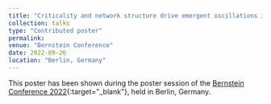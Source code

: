 ```yaml
---
title: "Criticality and network structure drive emergent oscillations in a stochastic whole-brain model"
collection: talks
type: "Contributed poster"
permalink:
venue: "Bernstein Conference"
date: 2022-09-26
location: "Berlin, Germany"
---
```


This poster has been shown during the poster session of the [Bernstein Conference 2022](https://abstracts.g-node.org/conference/BC22/abstracts#/uuid/51b4008e-d3fe-4759-89c5-c4631253bacc){:target="_blank"}<!--_-->, held in Berlin, Germany.